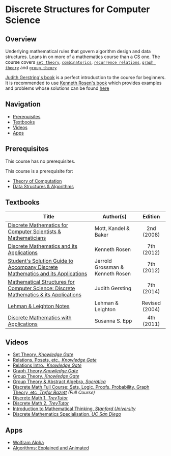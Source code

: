 # Discrete Structures for Computer Science

## Overview

Underlying mathematical rules that govern algorithm design and data structures. Leans in on more of a mathematics course than a CS one. The course covers [`set theory`](https://brilliant.org/wiki/set-theory/), [`combinatorics`](https://brilliant.org/wiki/combinatorics/), [`recurrence relations`](https://brilliant.org/wiki/recurrence-relations/), [`graph theory`](https://brilliant.org/wiki/graph-theory/) and [`group theory`](https://brilliant.org/wiki/group-theory-introduction/)

[Judith Gerstring's book](https://drive.google.com/open?id=14pZnQh0iN7ATQqFdpkTNBd-etwoNzdOY) is a perfect introduction to the course for beginners. It is recommended to use [Kenneth Rosen's book]((https://drive.google.com/open?id=14Hfrd7Ogz7UjI_xFS1ENdMaJQH7STmLb)) which provides examples and problems whose solutions can be found [here](https://drive.google.com/open?id=1Y9bDZVoljQCjPt_egUKnqtHi-2mtTY5x)

## Navigation

*   [Prerequisites](#prerequisites)
*   [Textbooks](#textbooks)
*   [Videos](#videos)
*   [Apps](#apps)

## Prerequisites

This course has no prerequisites.

This course is a prerequisite for: 
*   [Theory of Computation](../CSF351)
*   [Data Structures & Algorithms](../CSF211)

## Textbooks

| Title | Author(s) | Edition |
| -------------|-------------|:-----:|
| [Discrete Mathematics for Computer Scientists & Mathematicians](https://drive.google.com/open?id=1wxJ2zh-3XQ2bqFL_cZcA_Cnxt39ulyNM) | Mott, Kandel & Baker| 2nd (2008) |
| [Discrete Mathematics and its Applications](https://drive.google.com/open?id=14Hfrd7Ogz7UjI_xFS1ENdMaJQH7STmLb) | Kenneth Rosen | 7th (2012) |
| [Student's Solution Guide to Accompany Discrete Mathematics and its Applications](https://drive.google.com/open?id=1Y9bDZVoljQCjPt_egUKnqtHi-2mtTY5x) | Jerrold Grossman & Kenneth Rosen | 7th (2012) |
| [Mathematical Structures for Computer Science: Discrete Mathematics & its Applications](https://drive.google.com/open?id=14pZnQh0iN7ATQqFdpkTNBd-etwoNzdOY)| Judith Gersting | 7th (2014) |
| [Lehman & Leighton Notes](https://drive.google.com/open?id=1r2ajkPY1x6EWp_k38yxH_8MPGvQOUocO)| Lehman & Leighton | Revised (2004) |
| [Discrete Mathematics with Applications](https://drive.google.com/open?id=1r2ajkPY1x6EWp_k38yxH_8MPGvQOUocO)| Susanna S. Epp | 4th (2011) |


## Videos

*   [Set Theory, *Knowledge Gate*](https://www.youtube.com/playlist?list=PLmXKhU9FNesTSqP8hWDncxpCj8a4uzmu7)
*   [Relations, Posets, etc., *Knowledge Gate*](https://www.youtube.com/playlist?list=PLmXKhU9FNesTpQNP_OpXN7WaPwGx7NWsq)
*   [Relations Intro., *Knowledge Gate* ](https://www.youtube.com/playlist?list=PLmXKhU9FNesQSH0J7qjWJ1TFS49o-EVFC)
*   [Graph Theory *Knowledge Gate*](https://www.youtube.com/playlist?list=PLmXKhU9FNesS7GpOddHDX3ZCl86_cwcIn)
*   [Group Theory, *Knowledge Gate*](https://www.youtube.com/watch?v=7ifHq5J58cE&list=PLmXKhU9FNesQrSgLxm6zx3XxH_M_8n3LA)
*   [Group Theory & Abstract Algebra, *Socratica*](https://www.youtube.com/watch?v=IP7nW_hKB7I&list=PLi01XoE8jYoi3SgnnGorR_XOW3IcK-TP6)
*   [Discrete Math Full Course: Sets, Logic, Proofs, Probability, Graph Theory, etc, *Trefor Bazett*](https://www.youtube.com/playlist?list=PLHXZ9OQGMqxersk8fUxiUMSIx0DBqsKZS) *(Full Course)*
*   [Discrete Math 1, *TrevTutor*](https://www.youtube.com/watch?v=tyDKR4FG3Yw&list=PLDDGPdw7e6Ag1EIznZ-m-qXu4XX3A0cIz)
*   [Discrete Math 2, *TrevTutor*](https://www.youtube.com/watch?v=DBugSTeX1zw&list=PLDDGPdw7e6Aj0amDsYInT_8p6xTSTGEi2)
*   [Introduction to Mathematical Thinking, *Stanford University*](https://www.coursera.org/learn/mathematical-thinking)
*   [Discrete Mathematics Specialisation, *UC San Diego*](https://www.coursera.org/specializations/discrete-mathematics)

## Apps

*   [Wolfram Alpha](https://www.wolframalpha.com/)
*   [Algorithms: Explained and Animated](http://algorithm.wiki/en/app/)
